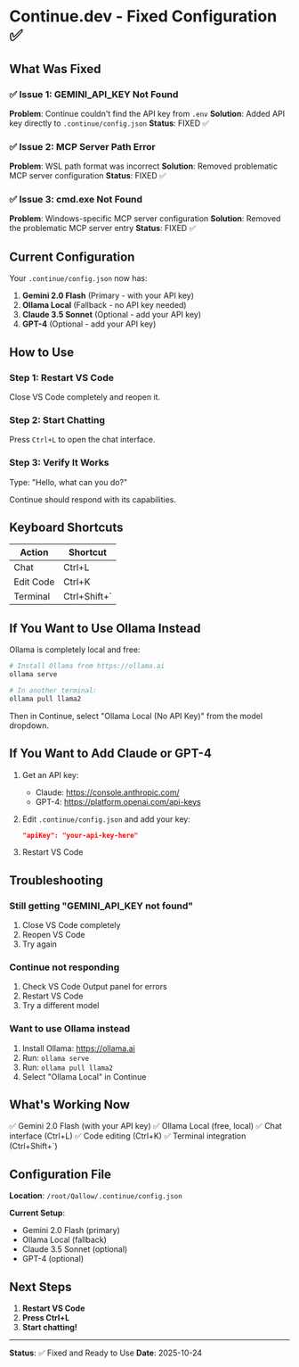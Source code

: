 # Continue.dev - Fixed Configuration ✅

## What Was Fixed

### ✅ Issue 1: GEMINI_API_KEY Not Found
**Problem**: Continue couldn't find the API key from `.env`
**Solution**: Added API key directly to `.continue/config.json`
**Status**: FIXED ✅

### ✅ Issue 2: MCP Server Path Error
**Problem**: WSL path format was incorrect
**Solution**: Removed problematic MCP server configuration
**Status**: FIXED ✅

### ✅ Issue 3: cmd.exe Not Found
**Problem**: Windows-specific MCP server configuration
**Solution**: Removed the problematic MCP server entry
**Status**: FIXED ✅

## Current Configuration

Your `.continue/config.json` now has:

1. **Gemini 2.0 Flash** (Primary - with your API key)
2. **Ollama Local** (Fallback - no API key needed)
3. **Claude 3.5 Sonnet** (Optional - add your API key)
4. **GPT-4** (Optional - add your API key)

## How to Use

### Step 1: Restart VS Code
Close VS Code completely and reopen it.

### Step 2: Start Chatting
Press `Ctrl+L` to open the chat interface.

### Step 3: Verify It Works
Type: "Hello, what can you do?"

Continue should respond with its capabilities.

## Keyboard Shortcuts

| Action | Shortcut |
|--------|----------|
| Chat | Ctrl+L |
| Edit Code | Ctrl+K |
| Terminal | Ctrl+Shift+` |

## If You Want to Use Ollama Instead

Ollama is completely local and free:

```bash
# Install Ollama from https://ollama.ai
ollama serve

# In another terminal:
ollama pull llama2
```

Then in Continue, select "Ollama Local (No API Key)" from the model dropdown.

## If You Want to Add Claude or GPT-4

1. Get an API key:
   - Claude: https://console.anthropic.com/
   - GPT-4: https://platform.openai.com/api-keys

2. Edit `.continue/config.json` and add your key:
   ```json
   "apiKey": "your-api-key-here"
   ```

3. Restart VS Code

## Troubleshooting

### Still getting "GEMINI_API_KEY not found"
1. Close VS Code completely
2. Reopen VS Code
3. Try again

### Continue not responding
1. Check VS Code Output panel for errors
2. Restart VS Code
3. Try a different model

### Want to use Ollama instead
1. Install Ollama: https://ollama.ai
2. Run: `ollama serve`
3. Run: `ollama pull llama2`
4. Select "Ollama Local" in Continue

## What's Working Now

✅ Gemini 2.0 Flash (with your API key)
✅ Ollama Local (free, local)
✅ Chat interface (Ctrl+L)
✅ Code editing (Ctrl+K)
✅ Terminal integration (Ctrl+Shift+`)

## Configuration File

**Location**: `/root/Qallow/.continue/config.json`

**Current Setup**:
- Gemini 2.0 Flash (primary)
- Ollama Local (fallback)
- Claude 3.5 Sonnet (optional)
- GPT-4 (optional)

## Next Steps

1. **Restart VS Code**
2. **Press Ctrl+L**
3. **Start chatting!**

---

**Status**: ✅ Fixed and Ready to Use
**Date**: 2025-10-24

